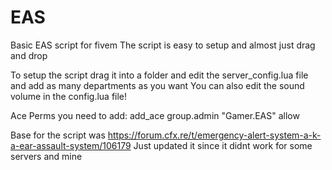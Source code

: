 # EAS
Basic EAS script for fivem The script is easy to setup and almost just drag and drop

To setup the script drag it into a folder and edit the server_config.lua file and add as many departments as you want
You can also edit the sound volume in the config.lua file!

Ace Perms you need to add: add_ace group.admin "Gamer.EAS" allow


Base for the script was https://forum.cfx.re/t/emergency-alert-system-a-k-a-ear-assault-system/106179 Just updated it since it didnt work for some servers and mine
